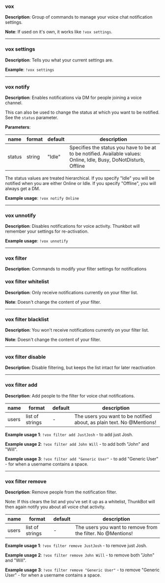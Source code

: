 ### vox

**Description**: Group of commands to manage your voice chat notification settings.

**Note**: If used on it's own, it works like `!vox settings`.

---

### vox settings

**Description**: Tells you what your current settings are.

**Example**: `!vox settings`

---

### vox notify

**Description**: Enables notifications via DM for people joining a voice channel.

This can also be used to change the status at which you want to be notified. See the `status` parameter.

**Parameters**:

| name | format | default | description |
|---|---|---|---|
| status | string | "Idle" | Specifies the status you have to be at to be notified. Available values: Online, Idle, Busy, DoNotDisturb, Offline

The status values are treated hierarchical. If you specify "Idle" you will be notified when you are either Online or Idle. If you specify "Offline", you will always get a DM.

**Example usage**: `!vox notify Online`

---

### vox unnotify

**Description**: Disables notifications for voice activity. Thunkbot will remember your settings for re-activation.

**Example usage**: `!vox unnotify`

---

### vox filter

**Description**: Commands to modify your filter settings for notifications

### vox filter whitelist

**Description**: Only receive notifications currently on your filter list.

**Note**: Doesn't change the content of your filter.

---

### vox filter blacklist

**Description**: You won't receive notifications currently on your filter list.

**Note**: Doesn't change the content of your filter.

---

### vox filter disable

**Description**: Disable filtering, but keeps the list intact for later reactivation

---

### vox filter add

**Description**: Add people to the filter for voice chat notifications.

| name | format | default | description |
|---|---|---|---|
| users | list of strings | - | The users you want to be notified about, as plain text. No @Mentions!

**Example usage 1**: `!vox filter add JustJosh` - to add just Josh.

**Example usage 2**: `!vox filter add John Will` - to add both "John" and "Will".

**Example usage 3**: `!vox filter add "Generic User"` - to add "Generic User" - for when a username contains a space.


---

### vox filter remove

**Description**: Remove people from the notification filter.

Note: If this clears the list and you've set it up as a whitelist, ThunkBot will then again notify you about all voice chat activity.

| name | format | default | description |
|---|---|---|---|
| users | list of strings | - | The users you want to remove from the filter. No @Mentions!

**Example usage 1**: `!vox filter remove JustJosh` - to remove just Josh.

**Example usage 2**: `!vox filter remove John Will` - to remove both "John" and "Will".

**Example usage 3**: `!vox filter remove "Generic User"` - to remove "Generic User" - for when a username contains a space.

